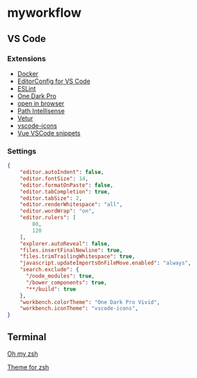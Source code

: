 # myworkflow



## VS Code

### Extensions

- [Docker](https://code.visualstudio.com/docs/azure/docker)
- [EditorConfig for VS Code](https://marketplace.visualstudio.com/items?itemName=EditorConfig.EditorConfig)
- [ESLint](https://marketplace.visualstudio.com/items?itemName=dbaeumer.vscode-eslint)
- [One Dark Pro](https://marketplace.visualstudio.com/items?itemName=zhuangtongfa.Material-theme)
- [open in browser](https://marketplace.visualstudio.com/items?itemName=techer.open-in-browser)
- [Path Intellisense](https://marketplace.visualstudio.com/items?itemName=christian-kohler.path-intellisense)
- [Vetur](https://marketplace.visualstudio.com/items?itemName=octref.vetur)
- [vscode-icons](https://marketplace.visualstudio.com/items?itemName=robertohuertasm.vscode-icons)
- [Vue VSCode snippets](https://marketplace.visualstudio.com/items?itemName=sdras.vue-vscode-snippets)

### Settings

```json
{
    "editor.autoIndent": false,
    "editor.fontSize": 14,
    "editor.formatOnPaste": false,
    "editor.tabCompletion": true,
    "editor.tabSize": 2,
    "editor.renderWhitespace": "all",
    "editor.wordWrap": "on",
    "editor.rulers": [
        80,
        120
    ],
    "explorer.autoReveal": false,
    "files.insertFinalNewline": true,
    "files.trimTrailingWhitespace": true,
    "javascript.updateImportsOnFileMove.enabled": "always",
    "search.exclude": {
      "/node_modules": true,
      "/bower_components": true,
      "**/build": true
    },
    "workbench.colorTheme": "One Dark Pro Vivid",
    "workbench.iconTheme": "vscode-icons",
}

```
## Terminal

[Oh my zsh](https://github.com/robbyrussell/oh-my-zsh)

[Theme for zsh](https://github.com/denysdovhan/spaceship-zsh-theme)
